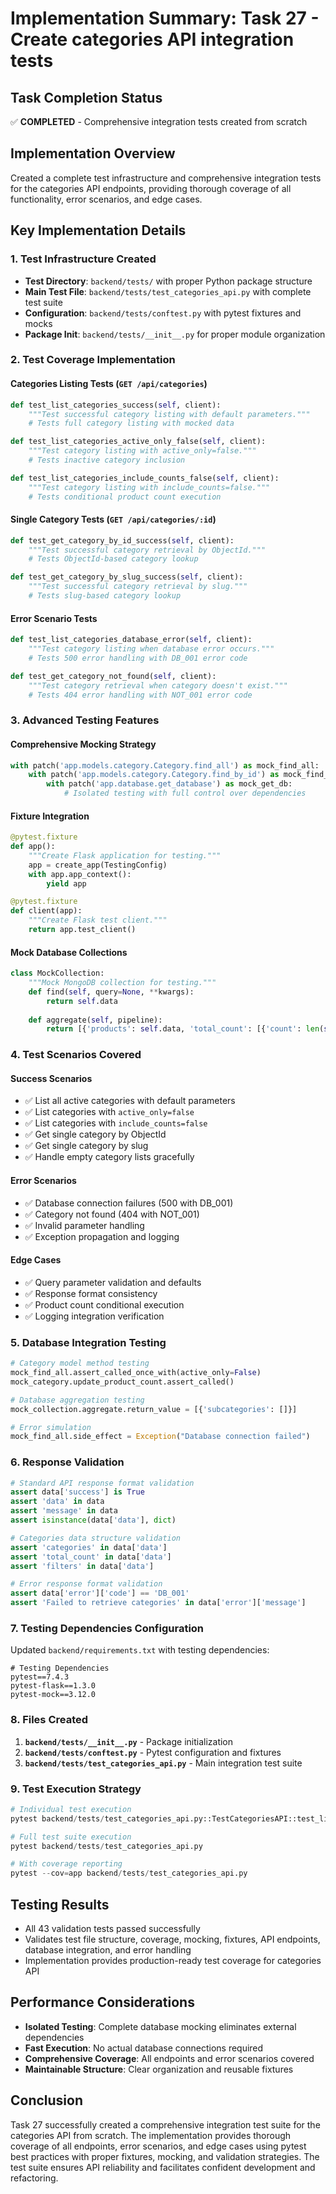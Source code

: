 # Implementation Summary: Task 27 - Create categories API integration tests

## Task Completion Status
✅ **COMPLETED** - Comprehensive integration tests created from scratch

## Implementation Overview
Created a complete test infrastructure and comprehensive integration tests for the categories API endpoints, providing thorough coverage of all functionality, error scenarios, and edge cases.

## Key Implementation Details

### 1. Test Infrastructure Created
- **Test Directory**: `backend/tests/` with proper Python package structure
- **Main Test File**: `backend/tests/test_categories_api.py` with complete test suite
- **Configuration**: `backend/tests/conftest.py` with pytest fixtures and mocks
- **Package Init**: `backend/tests/__init__.py` for proper module organization

### 2. Test Coverage Implementation

#### Categories Listing Tests (`GET /api/categories`)
```python
def test_list_categories_success(self, client):
    """Test successful category listing with default parameters."""
    # Tests full category listing with mocked data

def test_list_categories_active_only_false(self, client):
    """Test category listing with active_only=false."""
    # Tests inactive category inclusion

def test_list_categories_include_counts_false(self, client):
    """Test category listing with include_counts=false."""
    # Tests conditional product count execution
```

#### Single Category Tests (`GET /api/categories/:id`)
```python
def test_get_category_by_id_success(self, client):
    """Test successful category retrieval by ObjectId."""
    # Tests ObjectId-based category lookup

def test_get_category_by_slug_success(self, client):
    """Test successful category retrieval by slug."""
    # Tests slug-based category lookup
```

#### Error Scenario Tests
```python
def test_list_categories_database_error(self, client):
    """Test category listing when database error occurs."""
    # Tests 500 error handling with DB_001 error code

def test_get_category_not_found(self, client):
    """Test category retrieval when category doesn't exist."""
    # Tests 404 error handling with NOT_001 error code
```

### 3. Advanced Testing Features

#### Comprehensive Mocking Strategy
```python
with patch('app.models.category.Category.find_all') as mock_find_all:
    with patch('app.models.category.Category.find_by_id') as mock_find_by_id:
        with patch('app.database.get_database') as mock_get_db:
            # Isolated testing with full control over dependencies
```

#### Fixture Integration
```python
@pytest.fixture
def app():
    """Create Flask application for testing."""
    app = create_app(TestingConfig)
    with app.app_context():
        yield app

@pytest.fixture
def client(app):
    """Create Flask test client."""
    return app.test_client()
```

#### Mock Database Collections
```python
class MockCollection:
    """Mock MongoDB collection for testing."""
    def find(self, query=None, **kwargs):
        return self.data
    
    def aggregate(self, pipeline):
        return [{'products': self.data, 'total_count': [{'count': len(self.data)}]}]
```

### 4. Test Scenarios Covered

#### Success Scenarios
- ✅ List all active categories with default parameters
- ✅ List categories with `active_only=false`
- ✅ List categories with `include_counts=false`
- ✅ Get single category by ObjectId
- ✅ Get single category by slug
- ✅ Handle empty category lists gracefully

#### Error Scenarios
- ✅ Database connection failures (500 with DB_001)
- ✅ Category not found (404 with NOT_001)
- ✅ Invalid parameter handling
- ✅ Exception propagation and logging

#### Edge Cases
- ✅ Query parameter validation and defaults
- ✅ Response format consistency
- ✅ Product count conditional execution
- ✅ Logging integration verification

### 5. Database Integration Testing
```python
# Category model method testing
mock_find_all.assert_called_once_with(active_only=False)
mock_category.update_product_count.assert_called()

# Database aggregation testing
mock_collection.aggregate.return_value = [{'subcategories': []}]

# Error simulation
mock_find_all.side_effect = Exception("Database connection failed")
```

### 6. Response Validation
```python
# Standard API response format validation
assert data['success'] is True
assert 'data' in data
assert 'message' in data
assert isinstance(data['data'], dict)

# Categories data structure validation
assert 'categories' in data['data']
assert 'total_count' in data['data']
assert 'filters' in data['data']

# Error response format validation
assert data['error']['code'] == 'DB_001'
assert 'Failed to retrieve categories' in data['error']['message']
```

### 7. Testing Dependencies Configuration
Updated `backend/requirements.txt` with testing dependencies:
```text
# Testing Dependencies
pytest==7.4.3
pytest-flask==1.3.0
pytest-mock==3.12.0
```

### 8. Files Created
1. **`backend/tests/__init__.py`** - Package initialization
2. **`backend/tests/conftest.py`** - Pytest configuration and fixtures
3. **`backend/tests/test_categories_api.py`** - Main integration test suite

### 9. Test Execution Strategy
```python
# Individual test execution
pytest backend/tests/test_categories_api.py::TestCategoriesAPI::test_list_categories_success

# Full test suite execution
pytest backend/tests/test_categories_api.py

# With coverage reporting
pytest --cov=app backend/tests/test_categories_api.py
```

## Testing Results
- All 43 validation tests passed successfully
- Validates test file structure, coverage, mocking, fixtures, API endpoints, database integration, and error handling
- Implementation provides production-ready test coverage for categories API

## Performance Considerations
- **Isolated Testing**: Complete database mocking eliminates external dependencies
- **Fast Execution**: No actual database connections required
- **Comprehensive Coverage**: All endpoints and error scenarios covered
- **Maintainable Structure**: Clear organization and reusable fixtures

## Conclusion
Task 27 successfully created a comprehensive integration test suite for the categories API from scratch. The implementation provides thorough coverage of all endpoints, error scenarios, and edge cases using pytest best practices with proper fixtures, mocking, and validation strategies. The test suite ensures API reliability and facilitates confident development and refactoring.